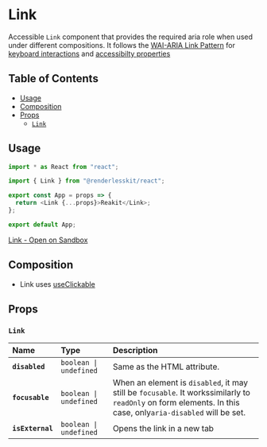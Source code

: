 # Link

Accessible `Link` component that provides the required aria role when used under
different compositions. It follows the
[WAI-ARIA Link Pattern](https://www.w3.org/TR/wai-aria-practices-1.2/#link) for
[keyboard interactions](https://www.w3.org/TR/wai-aria-practices-1.2/#keyboard-interaction-10)
and
[accessibilty properties](https://www.w3.org/TR/wai-aria-practices-1.2/#wai-aria-roles-states-and-properties-11)

## Table of Contents

- [Usage](#usage)
- [Composition](#composition)
- [Props](#props)
  - [`Link`](#link)

## Usage

```js
import * as React from "react";

import { Link } from "@renderlesskit/react";

export const App = props => {
  return <Link {...props}>Reakit</Link>;
};

export default App;
```

[Link - Open on Sandbox](https://codesandbox.io/s/seki2)

## Composition

- Link uses [useClickable](https://reakit.io/docs/clickable)

## Props

### `Link`

| Name             | Type                              | Description                                                                                                                                                  |
| :--------------- | :-------------------------------- | :----------------------------------------------------------------------------------------------------------------------------------------------------------- |
| **`disabled`**   | <code>boolean \| undefined</code> | Same as the HTML attribute.                                                                                                                                  |
| **`focusable`**  | <code>boolean \| undefined</code> | When an element is `disabled`, it may still be `focusable`. It workssimilarly to `readOnly` on form elements. In this case, only`aria-disabled` will be set. |
| **`isExternal`** | <code>boolean \| undefined</code> | Opens the link in a new tab                                                                                                                                  |
